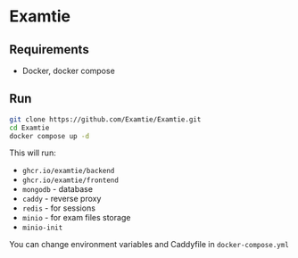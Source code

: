 # Examtie
## Requirements
- Docker, docker compose

## Run
```bash
git clone https://github.com/Examtie/Examtie.git
cd Examtie
docker compose up -d 
```
This will run:
- `ghcr.io/examtie/backend`
- `ghcr.io/examtie/frontend`
- `mongodb` - database
- `caddy` - reverse proxy
- `redis` - for sessions
- `minio` - for exam files storage
- `minio-init`

You can change environment variables and Caddyfile in `docker-compose.yml`